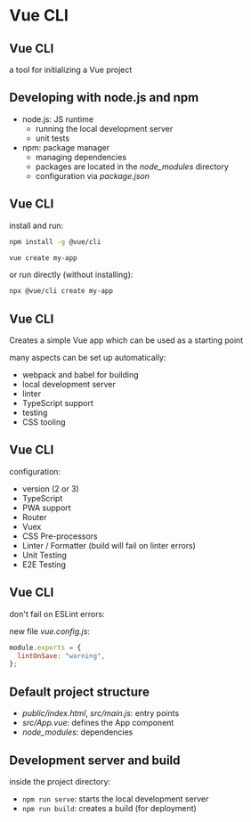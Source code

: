 # Vue CLI

## Vue CLI

a tool for initializing a Vue project

## Developing with node.js and npm

- node.js: JS runtime
  - running the local development server
  - unit tests
- npm: package manager
  - managing dependencies
  - packages are located in the _node_modules_ directory
  - configuration via _package.json_

## Vue CLI

install and run:

```bash
npm install -g @vue/cli

vue create my-app
```

or run directly (without installing):

```bash
npx @vue/cli create my-app
```

## Vue CLI

Creates a simple Vue app which can be used as a starting point

many aspects can be set up automatically:

- webpack and babel for building
- local development server
- linter
- TypeScript support
- testing
- CSS tooling

## Vue CLI

configuration:

- version (2 or 3)
- TypeScript
- PWA support
- Router
- Vuex
- CSS Pre-processors
- Linter / Formatter (build will fail on linter errors)
- Unit Testing
- E2E Testing

## Vue CLI

don't fail on ESLint errors:

new file _vue.config.js_:

```js
module.exports = {
  lintOnSave: "warning",
};
```

## Default project structure

- _public/index.html_, _src/main.js_: entry points
- _src/App.vue_: defines the App component
- _node_modules_: dependencies

## Development server and build

inside the project directory:

- `npm run serve`: starts the local development server
- `npm run build`: creates a build (for deployment)
